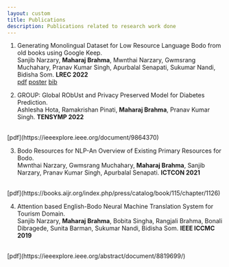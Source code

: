 ```yaml
---
layout: custom
title: Publications
description: Publications related to research work done
---
```


1. Generating Monolingual Dataset for Low Resource Language Bodo from old books using Google Keep. <br>
Sanjib Narzary, **Maharaj Brahma**, Mwnthai Narzary, Gwmsrang Muchahary, Pranav Kumar Singh, Apurbalal Senapati, Sukumar Nandi, Bidisha Som. **LREC 2022** <br>
[pdf](http://www.lrec-conf.org/proceedings/lrec2022/pdf/2022.lrec-1.705.pdf) [poster](http://www.lrec-conf.org/proceedings/lrec2022/media/posters/757.pdf) [bib](http://www.lrec-conf.org/proceedings/lrec2022/bib/2022.lrec-1.705.bib)

2. GROUP: Global RObUst and Privacy Preserved Model for Diabetes Prediction. <br>
Ashlesha Hota, Ramakrishan Pinati, **Maharaj Brahma**, Pranav Kumar Singh. **TENSYMP 2022**
<br>
[pdf](https://ieeexplore.ieee.org/document/9864370)

3. Bodo Resources for NLP-An Overview of Existing Primary Resources for Bodo. <br>
Mwnthai Narzary, Gwmsrang Muchahary, **Maharaj Brahma**, Sanjib Narzary, Pranav Kumar Singh, Apurbalal Senapati. **ICTCON 2021**
<br>
[pdf](https://books.aijr.org/index.php/press/catalog/book/115/chapter/1126)

4. Attention based English-Bodo Neural Machine Translation System for Tourism Domain. <br>
Sanjib Narzary, **Maharaj Brahma**, Bobita Singha, Rangjali Brahma, Bonali Dibragede, Sunita Barman, Sukumar Nandi, Bidisha Som. **IEEE ICCMC 2019**
<br>
[pdf](https://ieeexplore.ieee.org/abstract/document/8819699/)